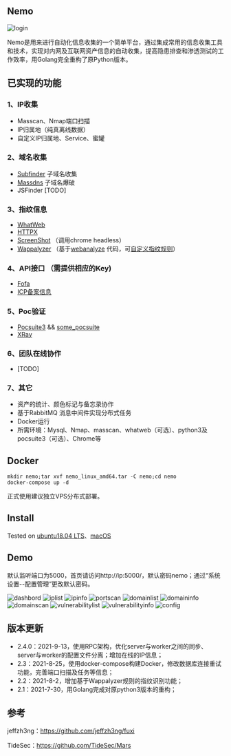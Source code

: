 ## Nemo

<img src="docs/image/index.png" alt="login" />

Nemo是用来进行自动化信息收集的一个简单平台，通过集成常用的信息收集工具和技术，实现对内网及互联网资产信息的自动收集，提高隐患排查和渗透测试的工作效率，用Golang完全重构了原Python版本。




## 已实现的功能

### 1、IP收集

- Masscan、Nmap端口扫描
- IP归属地（纯真离线数据）
- 自定义IP归属地、Service、蜜罐

### 2、域名收集

- [Subfinder](https://github.com/projectdiscovery/subfinder) 子域名收集
- [Massdns](https://github.com/blechschmidt/massdns) 子域名爆破
- JSFinder [TODO]

### 3、指纹信息

- [WhatWeb](https://github.com/urbanadventurer/WhatWeb)
- [HTTPX](https://github.com/projectdiscovery/httpx) 
- [ScreenShot](https://github.com/chromedp/chromedp) （调用chrome headless）
- [Wappalyzer](https://github.com/AliasIO/Wappalyzer) （基于[webanalyze](https://github.com/rverton/webanalyze) 代码，可[自定义指纹规则](thirdparty/wappalyzer/technologies_custom.json)）

### 4、API接口 （需提供相应的Key)

- [Fofa](https://fofa.so/) 
- [ICP备案信息](http://icp.chinaz.com/) 

### 5、Poc验证

- [Pocsuite3](https://github.com/knownsec/pocsuite3)  && [some_pocsuite](https://github.com/hanc00l/some_pocsuite) 
- [XRay](https://github.com/chaitin/xray)

### 6、团队在线协作

- [TODO]

### 7、其它

- 资产的统计、颜色标记与备忘录协作
- 基于RabbitMQ 消息中间件实现分布式任务
- Docker运行
- 所需环境：Mysql、Nmap、masscan、whatweb（可选）、python3及pocsuite3（可选）、Chrome等



## Docker

```shell
mkdir nemo;tar xvf nemo_linux_amd64.tar -C nemo;cd nemo
docker-compose up -d
```

正式使用建议独立VPS分布式部署。



## Install

Tested on [ubuntu18.04 LTS](docs/install_linux.md)、[macOS](docs/install_mac.md)



## Demo

默认监听端口为5000，首页请访问http://ip:5000/，默认密码nemo；通过“系统设置--配置管理”更改默认密码。

<img src="docs/image/dashboard.png" alt="dashbord"  />

<img src="docs/image/iplist.png" alt="iplist"  />

<img src="docs/image/ipinfo.png" alt="ipinfo"  />

<img src="docs/image/portscan.png" alt="portscan"  />

<img src="docs/image/domainlist.png" alt="domainlist"  />

<img src="docs/image/domaininfo.png" alt="domaininfo"  />

<img src="docs/image/domainscan.png" alt="domainscan"  />

<img src="docs/image/vulnerabilitylist.png" alt="vulnerabilitylist"  />

<img src="docs/image/vulnerabilityinfo.png" alt="vulnerabilityinfo"  />

<img src="docs/image/config.png" alt="config"  />



## 版本更新

- 2.4.0：2021-9-13，使用RPC架构，优化server与worker之间的同步、server与worker的配置文件分离；增加在线的IP信息；
- 2.3：2021-8-25，使用docker-compose构建Docker，修改数据库连接重试功能，完善端口扫描及任务等信息；
- 2.2：2021-8-2，增加基于Wappalyzer规则的指纹识别功能；
- 2.1：2021-7-30，用Golang完成对原python3版本的重构；



## 参考

jeffzh3ng：https://github.com/jeffzh3ng/fuxi

TideSec：https://github.com/TideSec/Mars